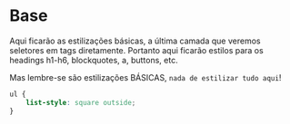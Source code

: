 # Base

Aqui ficarão as estilizações básicas, a última camada que veremos seletores em tags diretamente.
Portanto aqui ficarão estilos para os headings h1-h6, blockquotes, a, buttons, etc. 

Mas lembre-se são estilizações BÁSICAS, `nada de estilizar tudo aqui`!

```scss
ul {
    list-style: square outside;
}
```

